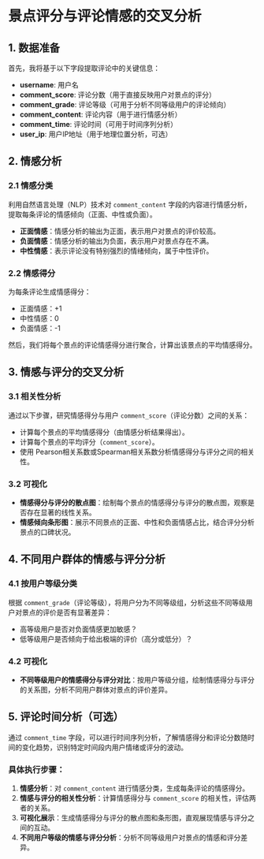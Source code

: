 # 景点评分与评论情感的交叉分析

## 1. 数据准备

首先，我将基于以下字段提取评论中的关键信息：

- **username**: 用户名
- **comment_score**: 评论分数（用于直接反映用户对景点的评分）
- **comment_grade**: 评论等级（可用于分析不同等级用户的评论倾向）
- **comment_content**: 评论内容（用于进行情感分析）
- **comment_time**: 评论时间（可用于时间序列分析）
- **user_ip**: 用户IP地址（用于地理位置分析，可选）

## 2. 情感分析

### 2.1 情感分类

利用自然语言处理（NLP）技术对 `comment_content` 字段的内容进行情感分析，提取每条评论的情感倾向（正面、中性或负面）。

- **正面情感**：情感分析的输出为正面，表示用户对景点的评价较高。
- **负面情感**：情感分析的输出为负面，表示用户对景点存在不满。
- **中性情感**：表示评论没有特别强烈的情绪倾向，属于中性评价。

### 2.2 情感得分

为每条评论生成情感得分：

- 正面情感：+1
- 中性情感：0
- 负面情感：-1

然后，我们将每个景点的评论情感得分进行聚合，计算出该景点的平均情感得分。

## 3. 情感与评分的交叉分析

### 3.1 相关性分析

通过以下步骤，研究情感得分与用户 `comment_score`（评论分数）之间的关系：

- 计算每个景点的平均情感得分（由情感分析结果得出）。
- 计算每个景点的平均评分（`comment_score`）。
- 使用 Pearson相关系数或Spearman相关系数分析情感得分与评分之间的相关性。

### 3.2 可视化

- **情感得分与评分的散点图**：绘制每个景点的情感得分与评分的散点图，观察是否存在显著的线性关系。
- **情感倾向条形图**：展示不同景点的正面、中性和负面情感占比，结合评分分析景点的口碑状况。

## 4. 不同用户群体的情感与评分分析

### 4.1 按用户等级分类

根据 `comment_grade`（评论等级），将用户分为不同等级组，分析这些不同等级用户对景点的评价是否有显著差异：

- 高等级用户是否对负面情感更加敏感？
- 低等级用户是否倾向于给出极端的评价（高分或低分）？

### 4.2 可视化

- **不同等级用户的情感得分与评分对比**：按用户等级分组，绘制情感得分与评分的关系图，分析不同用户群体对景点的评价差异。

## 5. 评论时间分析（可选）

通过 `comment_time` 字段，可以进行时间序列分析，了解情感得分和评论分数随时间的变化趋势，识别特定时间段内用户情绪或评分的波动。

### 具体执行步骤：

1. **情感分析**：对 `comment_content` 进行情感分类，生成每条评论的情感得分。
2. **情感与评分的相关性分析**：计算情感得分与 `comment_score` 的相关性，评估两者的关系。
3. **可视化展示**：生成情感得分与评分的散点图和条形图，直观展现情感与评分之间的互动。
4. **不同用户等级的情感与评分分析**：分析不同等级用户对景点的情感和评分差异。